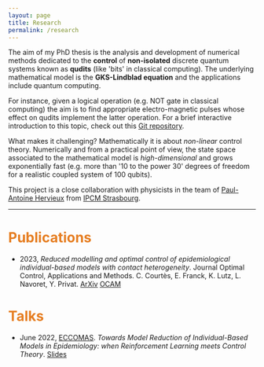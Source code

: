 ```yaml
---
layout: page
title: Research
permalink: /research
---
```


The aim of my PhD thesis is the analysis and development of numerical methods dedicated to the **control** of **non-isolated** discrete quantum systems known as **qudits** (like 'bits' in classical computing). The underlying mathematical model is the **GKS-Lindblad equation** and the applications include quantum computing. 

For instance, given a logical operation (e.g. NOT gate in classical computing) the aim is to find appropriate electro-magnetic pulses whose effect on qudits implement the latter operation.
For a brief interactive introduction to this topic, check out this [Git repository](https://github.com/killianlutz/BlochBallAnim.jl).

What makes it challenging? Mathematically it is about *non-linear* control theory. Numerically and from a practical point of view, the state space associated to the mathematical model is *high-dimensional* and grows exponentially fast (e.g. more than '10 to the power 30' degrees of freedom for a realistic coupled system of 100 qubits).

This project is a close collaboration with physicists in the team of [Paul-Antoine Hervieux](https://www.ipcms.fr/en/paul-antoine-hervieux/) from [IPCM Strasbourg](https://www.ipcms.fr/en/home/).

---

# <span style="color:#e67e22"> Publications </span>

- 2023, *Reduced modelling and optimal control of epidemiological individual-based models with contact heterogeneity*. Journal Optimal Control, Applications and Methods. C. Courtès, E. Franck, K. Lutz, L. Navoret, Y. Privat. [ArXiv](https://arxiv.org/abs/2205.06539) [OCAM](https://onlinelibrary.wiley.com/doi/10.1002/oca.2970)

# <span style="color:#e67e22"> Talks </span>

- June 2022, [ECCOMAS](https://www.eccomas2022.org/frontal/ProgSesion.asp?id=58). *Towards Model Reduction of Individual-Based Models in Epidemiology: when Reinforcement Learning meets Control Theory*. [Slides](https://seafile.unistra.fr/f/1dfbf032e3ff4e95893c/?dl=1)

